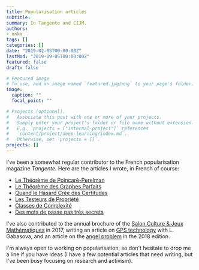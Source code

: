 ```yaml
---
title: Popularisation articles
subtitle:
summary: In Tangente and CIJM.
authors:
- enka
tags: []
categories: []
date: "2019-02-05T00:00:00Z"
lastMod: "2019-09-05T00:00:00Z"
featured: false
draft: false

# Featured image
# To use, add an image named `featured.jpg/png` to your page's folder. 
image:
  caption: ""
  focal_point: ""

# Projects (optional).
#   Associate this post with one or more of your projects.
#   Simply enter your project's folder or file name without extension.
#   E.g. `projects = ["internal-project"]` references 
#   `content/project/deep-learning/index.md`.
#   Otherwise, set `projects = []`.
projects: []
---
```

I've been a somewhat regular contributor to the French popularisation magazine *Tangente*. Here are the articles I wrote, in French of course:
- [Le Théorème de Poincaré-Perelman](/files/poincare_20perelman.pdf)
- [Le Théorème des Graphes Parfaits](/files/graphe_20parfait.pdf)
- [Quand le Hasard Crée des Certitudes](/files/hasard_20certitudes.pdf)
- [Les Testeurs de Propriété](/files/testeur_20propri_C3_A9t_C3_A9.pdf)
- [Classes de Complexité](/files/classes_20de_20complexite.pdf)
- [Des mots de passe pas très secrets](/files/p18_19_TG180.pdf)

I've also contributed to the annual brochure of the [Salon Culture & Jeux Mathématiques](http://www.cijm.org/) in 2017, writing an article on [GPS technology](/files/GPS-cijm.pdf) with L. Gabasova, and an article on the [angel problem](/files/coursedemon.pdf) in the 2018 edition.

I'm always open to working on popularisation, so don't hesitate to drop me a line if you have ideas (I have a few potential articles that need writing, but I've been busy focusing on research and activism).